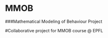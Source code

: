 # MMOB


###Mathematical Modeling of Behaviour Project


#Collaborative project for MMOB course @ EPFL

